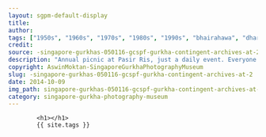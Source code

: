 ```yaml
---
layout: sgpm-default-display
title: 
author: 
tags: ["1950s", "1960s", "1970s", "1980s", "1990s", "bhairahawa", "dharan", "gurkhas", "kathmandu", "nepal", "pokhara", "singapore", "singapore gurkha archive", "singapore gurkha old photographs", "singapore gurkha photography museum", "singapore gurkhas"]
credit: 
source: -singapore-gurkhas-050116-gcspf-gurkha-contingent-archives-at-2
description: "Annual picnic at Pasir Ris, just a daily event. Everyone brought something and shared. A potluck. Date: Early 1970s."
copyright: AswinMoktan-SingaporeGurkhaPhotographyMuseum
slug: -singapore-gurkhas-050116-gcspf-gurkha-contingent-archives-at-2
date: 2014-10-09
img_path: singapore-gurkhas-050116-gcspf-gurkha-contingent-archives-at-2.jpg
category: singapore-gurkha-photography-museum
---
```

	 		

	 		<h1></h1>
	 		{{ site.tags }}
	 		
